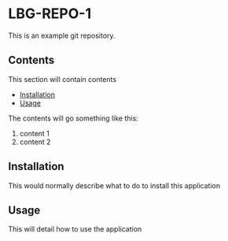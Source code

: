 # LBG-REPO-1
This is an example git repository.
## Contents
This section will contain contents
* [Installation](#installation)
* [Usage](#usage)

The contents will go something like this:

1. content 1
2. content 2

## Installation
This would normally describe what to do to install this application

## Usage
This will detail how to use the application